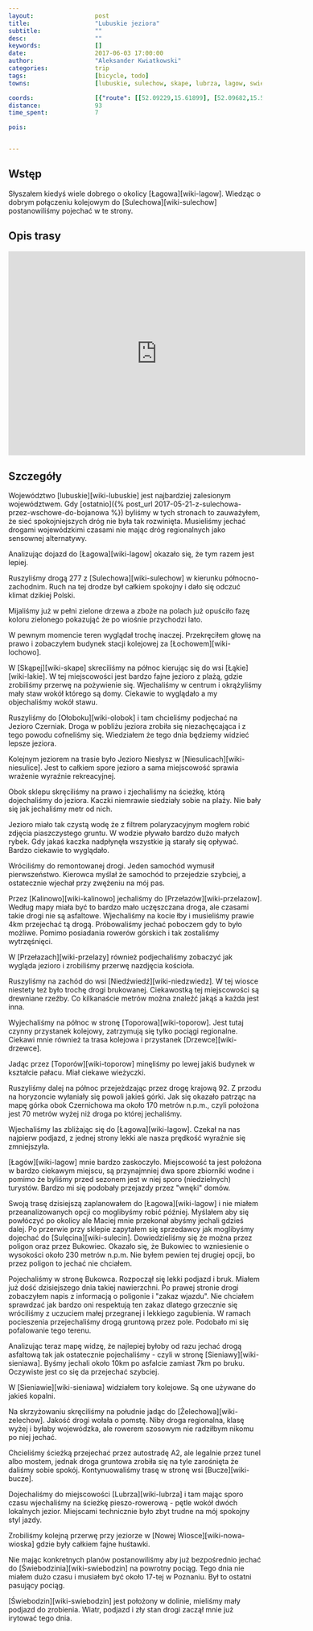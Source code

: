 ```yaml
---
layout:                 post
title:                  "Lubuskie jeziora"
subtitle:               ""
desc:                   ""
keywords:               []
date:                   2017-06-03 17:00:00
author:                 "Aleksander Kwiatkowski"
categories:             trip
tags:                   [bicycle, todo]
towns:                  [lubuskie, sulechow, skape, lubrza, lagow, swiebodzin]

coords:                 [{"route": [[52.09229,15.61899], [52.09682,15.57977], [52.10589,15.53350], [52.12192,15.51333], [52.15226,15.45849], [52.17027,15.45497], [52.18590,15.45917], [52.20557,15.43677], [52.21294,15.40029], [52.20978,15.37884], [52.21415,15.36828], [52.22845,15.36648], [52.23371,15.37918], [52.23055,15.34571], [52.23334,15.30270], [52.26066,15.26417], [52.27133,15.25636], [52.28545,15.26245], [52.29249,15.24854], [52.30493,15.25395], [52.33457,15.28717], [52.33321,15.29687], [52.35072,15.31009], [52.34579,15.32279], [52.35481,15.36802], [52.33908,15.36279], [52.33415,15.35309], [52.31149,15.34931], [52.29338,15.36605], [52.31007,15.42596], [52.29884,15.43119], [52.29191,15.43875], [52.29921,15.44724], [52.28052,15.49024], [52.25510,15.53093], [52.24480,15.53779], [52.24511,15.54028]], "type": "bicycle"}]
distance:               93
time_spent:             7

pois:


---
```



Wstęp
-----

Słyszałem kiedyś wiele dobrego o okolicy [Łagowa][wiki-lagow]. Wiedząc o
dobrym połączeniu kolejowym do [Sulechowa][wiki-sulechow] postanowiliśmy
pojechać w te strony.

Opis trasy
----------

<iframe height='405' width='590' frameborder='0' allowtransparency='true' scrolling='no' src='https://www.strava.com/activities/1019314157/embed/a4c180c2f8c172dad40957616cb9832270c7d858'></iframe>

Szczegóły
---------

Województwo [lubuskie][wiki-lubuskie] jest najbardziej zalesionym województwem.
Gdy [ostatnio]({% post_url 2017-05-21-z-sulechowa-przez-wschowe-do-bojanowa %})
byliśmy w tych stronach to zauważyłem, że sieć spokojniejszych dróg
nie była tak rozwinięta. Musieliśmy jechać drogami wojewódzkimi czasami
nie mając dróg regionalnych jako sensownej alternatywy.

Analizując dojazd do [Łagowa][wiki-lagow] okazało się, że tym razem jest lepiej.

Ruszyliśmy drogą 277 z [Sulechowa][wiki-sulechow] w kierunku północno-zachodnim.
Ruch na tej drodze był całkiem spokojny i dało się odczuć klimat dzikiej Polski.

Mijaliśmy już w pełni zielone drzewa a zboże na polach już opuściło fazę
koloru zielonego pokazująć że po wiośnie przychodzi lato.

W pewnym momencie teren wyglądał trochę inaczej. Przekręciłem głowę na prawo i
zobaczyłem budynek stacji kolejowej za [Łochowem][wiki-lochowo].

W [Skąpej][wiki-skape] skreciliśmy na północ kierując się do wsi [Łąkie][wiki-lakie].
W tej miejscowości jest bardzo fajne jezioro z plażą, gdzie zrobiliśmy
przerwę na pożywienie się. Wjechaliśmy w centrum i okrążyliśmy
mały staw wokół którego są domy. Ciekawie to wyglądało a my objechaliśmy wokół stawu.

Ruszyliśmy do [Ołoboku][wiki-olobok] i tam chcieliśmy podjechać na
Jezioro Czerniak. Droga w pobliżu jeziora zrobiła się niezachęcająca i z tego powodu
cofneliśmy się. Wiedziałem że tego dnia będziemy widzieć lepsze jeziora.

Kolejnym jeziorem na trasie było Jezioro Niesłysz w [Niesulicach][wiki-niesulice].
Jest to całkiem spore jezioro a sama miejscowość sprawia wrażenie wyraźnie
rekreacyjnej.

Obok sklepu skręciliśmy na prawo i zjechaliśmy na ścieżkę, którą dojechaliśmy
do jeziora. Kaczki niemrawie siedziały sobie na plaży. Nie bały się jak jechaliśmy
metr od nich.

Jezioro miało tak czystą wodę że z filtrem polaryzacyjnym mogłem robić zdjęcia
piaszczystego gruntu. W wodzie pływało bardzo dużo małych rybek. Gdy jakaś
kaczka nadpłynęła wszystkie ją starały się opływać. Bardzo ciekawie to wyglądało.

Wróciliśmy do remontowanej drogi. Jeden samochód wymusił pierwszeństwo.
Kierowca myślał że samochód to przejedzie szybciej, a ostatecznie wjechał
przy zwężeniu na mój pas.

Przez [Kalinowo][wiki-kalinowo] jechaliśmy do [Przełazów][wiki-przelazow].
Według mapy miała być to bardzo mało uczęszczana droga, ale czasami takie
drogi nie są asfaltowe. Wjechaliśmy na kocie łby i musieliśmy prawie
4km przejechać tą drogą. Próbowaliśmy jechać poboczem gdy to było możliwe.
Pomimo posiadania rowerów górskich i tak zostaliśmy wytrzęśnięci.

W [Przełazach][wiki-przelazy] również podjechaliśmy zobaczyć jak wygląda
jezioro i zrobiliśmy przerwę nazdjęcia kościoła.

Ruszyliśmy na zachód do wsi [Niedźwiedź][wiki-niedzwiedz]. W tej wiosce niestety
też było trochę drogi brukowanej. Ciekawostką tej miejscowości są drewniane rzeźby.
Co kilkanaście metrów można znaleźć jakąś a każda jest inna.

Wyjechaliśmy na północ w stronę [Toporowa][wiki-toporow]. Jest tutaj czynny
przystanek kolejowy, zatrzymują się tylko pociągi regionalne.
Ciekawi mnie również ta trasa kolejowa i przystanek [Drzewce][wiki-drzewce].

Jadąc przez [Toporów][wiki-toporow] minęliśmy po lewej jakiś budynek
w kształcie pałacu. Miał ciekawe wieżyczki.

Ruszyliśmy dalej na północ przejeżdzając przez drogę krajową 92. Z przodu
na horyzoncie wyłaniały się powoli jakieś górki. Jak się okazało patrząc
na mapę górka obok Czernichowa ma około 170 metrów n.p.m., czyli
położona jest 70 metrów wyżej niż droga po której jechaliśmy.

Wjechaliśmy las zbliżając się do [Łagowa][wiki-lagow]. Czekał na nas najpierw
podjazd, z jednej strony lekki ale nasza prędkość wyraźnie się zmniejszyła.

[Łagów][wiki-lagow] mnie bardzo zaskoczyło. Miejscowość ta jest położona w
bardzo ciekawym miejscu, są przynajmniej dwa spore zbiorniki wodne i pomimo
że byliśmy przed sezonem jest w niej sporo (niedzielnych) turystów.
Bardzo mi się podobały przejazdy przez "wnęki" domów.

Swoją trasę dzisiejszą zaplanowałem do [Łagowa][wiki-lagow] i nie miałem
przeanalizowanych opcji co moglibyśmy robić później. Myślałem aby się powłóczyć
po okolicy ale Maciej mnie przekonał abyśmy jechali gdzieś dalej.
Po przerwie przy sklepie zapytałem się sprzedawcy jak moglibyśmy dojechać do
[Sulęcina][wiki-sulecin]. Dowiedzieliśmy się że można przez poligon oraz
przez Bukowiec. Okazało się, że Bukowiec to wzniesienie o wysokości
około 230 metrów n.p.m. Nie byłem pewien tej drugiej opcji, bo przez poligon
to jechać nie chciałem.

Pojechaliśmy w stronę Bukowca. Rozpoczął się lekki podjazd i bruk. Miałem już
dość dzisiejszego dnia takiej nawierzchni. Po prawej stronie
drogi zobaczyłem napis z informacją o poligonie i "zakaz wjazdu". Nie chciałem
sprawdzać jak bardzo oni respektują ten zakaz dlatego grzecznie się wróciliśmy
z uczuciem małej przegranej i lekkiego zagubienia. W ramach pocieszenia
przejechaliśmy drogą gruntową przez pole. Podobało mi się pofalowanie tego
terenu.

Analizując teraz mapę widzę, że najlepiej byłoby od razu jechać drogą asfaltową
tak jak ostatecznie pojechaliśmy - czyli w stronę [Sieniawy][wiki-sieniawa].
Byśmy jechali około 10km po asfalcie zamiast 7km po bruku. Oczywiste jest
co się da przejechać szybciej.

W [Sieniawie][wiki-sieniawa] widziałem tory kolejowe. Są one używane do
jakieś kopalni.

Na skrzyżowaniu skręciliśmy na południe jadąc do [Żelechowa][wiki-zelechow].
Jakość drogi wołała o pomstę. Niby droga regionalna, klasę wyżej i byłaby
wojewódzka, ale rowerem szosowym nie radziłbym nikomu po niej jechać.

Chcieliśmy ścieżką przejechać przez autostradę A2, ale legalnie przez
tunel albo mostem, jednak droga gruntowa zrobiła się na tyle zarośnięta
że daliśmy sobie spokój. Kontynuowaliśmy trasę w stronę
wsi [Bucze][wiki-bucze].

Dojechaliśmy do miejscowości [Lubrza][wiki-lubrza] i tam mając sporo czasu
wjechaliśmy na ścieżkę pieszo-rowerową - pętle wokół dwóch lokalnych jezior.
Miejscami technicznie było zbyt trudne na mój spokojny styl jazdy.

Zrobiliśmy kolejną przerwę przy jeziorze w [Nowej Wiosce][wiki-nowa-wioska]
gdzie były całkiem fajne huśtawki.

Nie mając konkretnych planów postanowiliśmy aby już bezpośrednio jechać
do [Świebodzinia][wiki-swiebodzin] na powrotny pociąg. Tego dnia nie miałem
dużo czasu i musiałem być około 17-tej w Poznaniu. Był to ostatni pasujący
pociąg.

[Świebodzin][wiki-swiebodzin] jest położony w dolinie, mieliśmy mały
podjazd do zrobienia. Wiatr, podjazd i zły stan drogi zaczął mnie już
irytować tego dnia.
